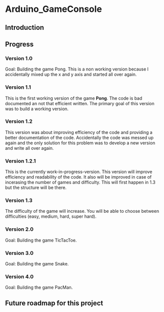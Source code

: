 # Arduino_GameConsole

## Introduction

## Progress

### Version 1.0
Goal: Building the game Pong.
This is a non working version because I accidentally mixed up the x and y axis and started all over again.

### Version 1.1
This is the first working version of the game **Pong**.
The code is bad documented an not that efficient written. The primary goal of this version was to build a working version.

### Version 1.2
This version was about improving efficiency of the code and providing a better documentation of the code.
Accidentally the code was messed up again and the only solution for this problem was to develop a new version and write all over again.

### Version 1.2.1
This is the currently work-in-progress-version.
This version will improve efficiency and readability of the code. It also will be improved in case of incerasing the number of games and difficulty. This will first happen in 1.3 but the structure will be there.

### Version 1.3
The difficulty of the game will increase. You will be able to choose between difficulties (easy, medium, hard, super hard).


### Version 2.0
Goal: Building the game TicTacToe.

### Version 3.0
Goal: Building the game Snake.

### Version 4.0
Goal: Building the game PacMan.

## Future roadmap for this project











